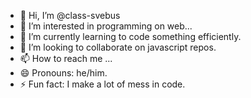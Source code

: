 - 👋 Hi, I’m @class-svebus
- 👀 I’m interested in programming on web...
- 🌱 I’m currently learning to code something efficiently.
- 💞️ I’m looking to collaborate on javascript repos.
- 📫 How to reach me ...
- 😄 Pronouns: he/him.
- ⚡ Fun fact: I make a lot of mess in code.

<!---
class-svebus/class-svebus is a ✨ special ✨ repository because its `README.md` (this file) appears on your GitHub profile.
You can click the Preview link to take a look at your changes.
--->
